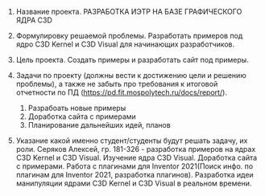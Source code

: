 1.  Название проекта. 
РАЗРАБОТКА ИЭТР НА БАЗЕ ГРАФИЧЕСКОГО ЯДРА C3D

2.  Формулировку решаемой проблемы. 
Разработать примеров под ядро C3D Kernel и C3D Visual для начинающих разработчиков.

3.  Цель проекта. 
Создать примеры и разработать сайт под примеры.

4.  Задачи по проекту (должны вести к достижению цели и решению проблемы), а также не забыть про требования к итоговой отчетности по ПД (https://pd.fit.mospolytech.ru/docs/report/).
    1) Разрабоать новые примеры
    2) Доработка сайта с примерами
    3) Планирование дальнейших идей, планов

5.  Указание какой именно студент/студенты будут решать задачу, их роли.
  Серяков Алексей, гр. 181-326 - разработка примеров на ядрах C3D Kernel и C3D Visual. Изучение ядра C3D Visual. Доработка сайта с примерами. Работа с плагинами для Inventor 2021(Поиск инфо. по плагинам для Inventor 2021, разработка плагинов). Разработка идеи манипуляции ядрами C3D Kernel и C3D Visual в реальном времени.
  
